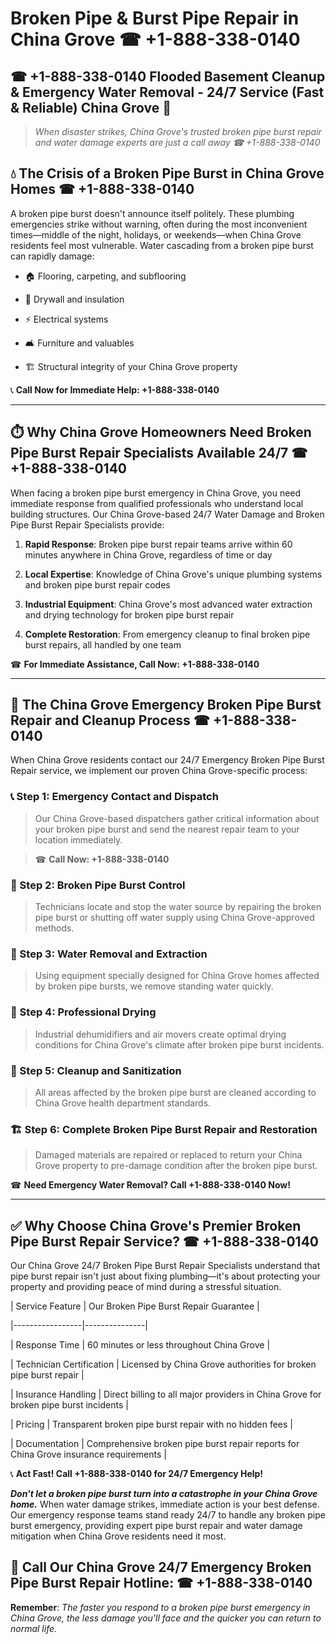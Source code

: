 # Broken Pipe & Burst Pipe Repair in China Grove ☎ +1-888-338-0140  
## ☎ +1-888-338-0140 Flooded Basement Cleanup & Emergency Water Removal - 24/7 Service (Fast & Reliable) China Grove 🚨  

> *When disaster strikes, China Grove's trusted broken pipe burst repair and water damage experts are just a call away ☎ +1-888-338-0140*  

## 💧 The Crisis of a Broken Pipe Burst in China Grove Homes ☎ +1-888-338-0140  

A broken pipe burst doesn't announce itself politely. These plumbing emergencies strike without warning, often during the most inconvenient times—middle of the night, holidays, or weekends—when China Grove residents feel most vulnerable. Water cascading from a broken pipe burst can rapidly damage:  

* 🏠 Flooring, carpeting, and subflooring  
* 🧱 Drywall and insulation  
* ⚡ Electrical systems  
* 🛋️ Furniture and valuables  
* 🏗️ Structural integrity of your China Grove property  

📞 **Call Now for Immediate Help: +1-888-338-0140**  

---  

## ⏱️ Why China Grove Homeowners Need Broken Pipe Burst Repair Specialists Available 24/7 ☎ +1-888-338-0140  

When facing a broken pipe burst emergency in China Grove, you need immediate response from qualified professionals who understand local building structures. Our China Grove-based 24/7 Water Damage and Broken Pipe Burst Repair Specialists provide:  

1. **Rapid Response**: Broken pipe burst repair teams arrive within 60 minutes anywhere in China Grove, regardless of time or day  
2. **Local Expertise**: Knowledge of China Grove's unique plumbing systems and broken pipe burst repair codes  
3. **Industrial Equipment**: China Grove's most advanced water extraction and drying technology for broken pipe burst repair  
4. **Complete Restoration**: From emergency cleanup to final broken pipe burst repairs, all handled by one team  

☎ **For Immediate Assistance, Call Now: +1-888-338-0140**  

---  

## 🔧 The China Grove Emergency Broken Pipe Burst Repair and Cleanup Process ☎ +1-888-338-0140  

When China Grove residents contact our 24/7 Emergency Broken Pipe Burst Repair service, we implement our proven China Grove-specific process:  

### 📞 Step 1: Emergency Contact and Dispatch  
> Our China Grove-based dispatchers gather critical information about your broken pipe burst and send the nearest repair team to your location immediately.  
> ☎ **Call Now: +1-888-338-0140**  

### 🚿 Step 2: Broken Pipe Burst Control  
> Technicians locate and stop the water source by repairing the broken pipe burst or shutting off water supply using China Grove-approved methods.  

### 🌊 Step 3: Water Removal and Extraction  
> Using equipment specially designed for China Grove homes affected by broken pipe bursts, we remove standing water quickly.  

### 💨 Step 4: Professional Drying  
> Industrial dehumidifiers and air movers create optimal drying conditions for China Grove's climate after broken pipe burst incidents.  

### 🧼 Step 5: Cleanup and Sanitization  
> All areas affected by the broken pipe burst are cleaned according to China Grove health department standards.  

### 🏗️ Step 6: Complete Broken Pipe Burst Repair and Restoration  
> Damaged materials are repaired or replaced to return your China Grove property to pre-damage condition after the broken pipe burst.  

☎ **Need Emergency Water Removal? Call +1-888-338-0140 Now!**  

---  

## ✅ Why Choose China Grove's Premier Broken Pipe Burst Repair Service? ☎ +1-888-338-0140  

Our China Grove 24/7 Broken Pipe Burst Repair Specialists understand that pipe burst repair isn't just about fixing plumbing—it's about protecting your property and providing peace of mind during a stressful situation.  

| Service Feature | Our Broken Pipe Burst Repair Guarantee |  
|-----------------|---------------|  
| Response Time | 60 minutes or less throughout China Grove |  
| Technician Certification | Licensed by China Grove authorities for broken pipe burst repair |  
| Insurance Handling | Direct billing to all major providers in China Grove for broken pipe burst incidents |  
| Pricing | Transparent broken pipe burst repair with no hidden fees |  
| Documentation | Comprehensive broken pipe burst repair reports for China Grove insurance requirements |  

📞 **Act Fast! Call +1-888-338-0140 for 24/7 Emergency Help!**  

***Don't let a broken pipe burst turn into a catastrophe in your China Grove home.*** When water damage strikes, immediate action is your best defense. Our emergency response teams stand ready 24/7 to handle any broken pipe burst emergency, providing expert pipe burst repair and water damage mitigation when China Grove residents need it most.  

## 📱 Call Our China Grove 24/7 Emergency Broken Pipe Burst Repair Hotline: ☎ +1-888-338-0140  

**Remember**: *The faster you respond to a broken pipe burst emergency in China Grove, the less damage you'll face and the quicker you can return to normal life.*